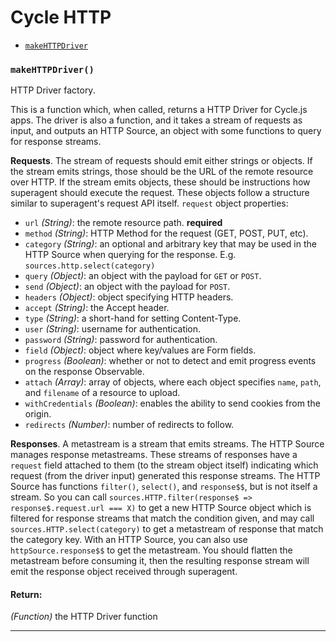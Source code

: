 
# Cycle HTTP

- [`makeHTTPDriver`](#makeHTTPDriver)

### <a id="makeHTTPDriver"></a> `makeHTTPDriver()`

HTTP Driver factory.

This is a function which, when called, returns a HTTP Driver for Cycle.js
apps. The driver is also a function, and it takes a stream of requests as
input, and outputs an HTTP Source, an object with some functions to query for
response streams.

**Requests**. The stream of requests should emit either strings or objects.
If the stream emits strings, those should be the URL of the remote resource
over HTTP. If the stream emits objects, these should be instructions how
superagent should execute the request. These objects follow a structure
similar to superagent's request API itself. `request` object properties:

- `url` *(String)*: the remote resource path. **required**
- `method` *(String)*: HTTP Method for the request (GET, POST, PUT, etc).
- `category` *(String)*: an optional and arbitrary key that may be used in
the HTTP Source when querying for the response. E.g.
`sources.http.select(category)`
- `query` *(Object)*: an object with the payload for `GET` or `POST`.
- `send` *(Object)*: an object with the payload for `POST`.
- `headers` *(Object)*: object specifying HTTP headers.
- `accept` *(String)*: the Accept header.
- `type` *(String)*: a short-hand for setting Content-Type.
- `user` *(String)*: username for authentication.
- `password` *(String)*: password for authentication.
- `field` *(Object)*: object where key/values are Form fields.
- `progress` *(Boolean)*: whether or not to detect and emit progress events
on the response Observable.
- `attach` *(Array)*: array of objects, where each object specifies `name`,
`path`, and `filename` of a resource to upload.
- `withCredentials` *(Boolean)*: enables the ability to send cookies from the
origin.
- `redirects` *(Number)*: number of redirects to follow.

**Responses**. A metastream is a stream that emits streams. The HTTP Source
manages response metastreams. These streams of responses have a `request`
field attached to them (to the stream object itself) indicating which request
(from the driver input) generated this response streams. The HTTP Source has
functions `filter()`, `select()`, and `response$$`, but is not itself a
stream. So you can call
`sources.HTTP.filter(response$ => response$.request.url === X)` to get a new
HTTP Source object which is filtered for response streams that match the
condition given, and may call `sources.HTTP.select(category)` to get a
metastream of response that match the category key. With an HTTP Source, you
can also use `httpSource.response$$` to get the metastream. You should
flatten the metastream before consuming it, then the resulting response
stream will emit the response object received through superagent.

#### Return:

*(Function)* the HTTP Driver function

- - -

